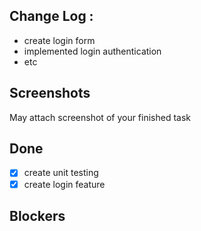 ## Change Log :
- create login form
- implemented login authentication
- etc

## Screenshots
May attach screenshot of your finished task

## Done
- [x] create unit testing
- [x] create login feature

## Blockers
 